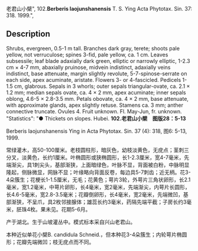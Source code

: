 老君山小檗",
102.**Berberis laojunshanensis** T. S. Ying Acta Phytotax. Sin. 37: 318. 1999.",

## Description
Shrubs, evergreen, 0.5-1 m tall. Branches dark gray, terete; shoots pale yellow, not verruculose; spines 3-fid, pale yellow, ca. 1 cm. Leaves subsessile; leaf blade adaxially dark green, elliptic or narrowly elliptic, 1-2.3 cm × 4-7 mm, abaxially pruinose, midvein indistinct, adaxially veins indistinct, base attenuate, margin slightly revolute, 5-7-spinose-serrate on each side, apex acuminate, aristate. Flowers 3- or 4-fascicled. Pedicels 1-1.5 cm, glabrous. Sepals in 3 whorls; outer sepals triangular-ovate, ca. 2.1 × 1.2 mm; median sepals ovate, ca. 4 × 2 mm, apex acuminate; inner sepals oblong, 4.6-5 × 2.8-3.5 mm. Petals obovate, ca. 4 × 2 mm, base attenuate, with approximate glands, apex slightly retuse. Stamens ca. 3 mm; anther connective truncate. Ovules 4. Fruit unknown. Fl. May-Jun, fr. unknown.
  "Statistics": "● Thickets on slopes. Hubei.
**102.老君山小檗　图版28：5-13**

Berberis laojunshanensis Ying in Acta Phytotax. Sin. 37 (4): 318, 图6: 5-13, 1999.

常绿灌木，高50-100厘米。老枝圆柱形，暗灰色，幼枝淡黄色，无疣点；茎刺三分叉，淡黄色，长约1厘米。叶椭圆形或狭椭圆形，长1-2.3厘米，宽4-7毫米，先端渐尖，具1刺尖头，基部渐狭，上面暗绿色，叶脉不显，背面被白粉，中脉明显隆起，侧脉微显，网脉不显；叶缘略向背面反卷，每边具5-7刺齿；近无柄。花3-4朵簇生；花梗长1-1.5厘米，无毛；花黄色；萼片3轮，外萼片三角状卵形，长2.1毫米，宽1.2毫米，中萼片卵形，长4毫米，宽2毫米，先端渐尖，内萼片长圆形，长4.6-5毫米，宽2.8-3.5毫米；花瓣倒卵形，长4毫米，宽2毫米，先端微凹，基部渐狭，不呈爪，具2枚邻接腺体；雄蕊长约3毫米，药隔先端平截；子房长约3毫米，胚珠4枚。果未见。花期5-6月。

产于湖北。生于山坡灌丛中。模式标本采自兴山老君山。

本种近似单花小檗B. candidula Schneid.，但本种花3-4朵簇生；内轮萼片椭圆形；花瓣先端微凹；枝无疣点而不同。
